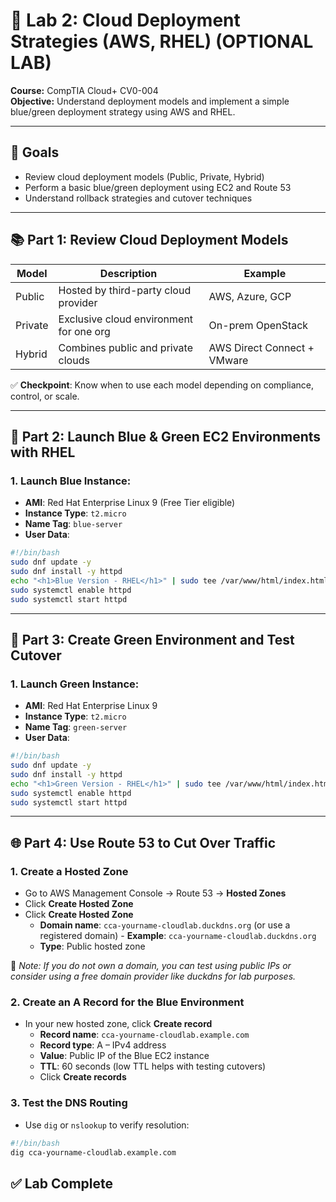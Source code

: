 # 🧪 Lab 2: Cloud Deployment Strategies (AWS, RHEL) (OPTIONAL LAB)

**Course:** CompTIA Cloud+ CV0-004  
**Objective:** Understand deployment models and implement a simple blue/green deployment strategy using AWS and RHEL.

---

## 🎯 Goals

- Review cloud deployment models (Public, Private, Hybrid)  
- Perform a basic blue/green deployment using EC2 and Route 53  
- Understand rollback strategies and cutover techniques  

---

## 📚 Part 1: Review Cloud Deployment Models

| Model   | Description                                 | Example                        |
|---------|---------------------------------------------|--------------------------------|
| Public  | Hosted by third-party cloud provider        | AWS, Azure, GCP                |
| Private | Exclusive cloud environment for one org     | On-prem OpenStack              |
| Hybrid  | Combines public and private clouds          | AWS Direct Connect + VMware    |

✅ **Checkpoint**: Know when to use each model depending on compliance, control, or scale.

---

## 🚀 Part 2: Launch Blue & Green EC2 Environments with RHEL

### 1. Launch Blue Instance:

- **AMI**: Red Hat Enterprise Linux 9 (Free Tier eligible)  
- **Instance Type**: `t2.micro`  
- **Name Tag**: `blue-server`  
- **User Data**:

```bash
#!/bin/bash
sudo dnf update -y
sudo dnf install -y httpd
echo "<h1>Blue Version - RHEL</h1>" | sudo tee /var/www/html/index.html
sudo systemctl enable httpd
sudo systemctl start httpd
```

---

## 🔁 Part 3: Create Green Environment and Test Cutover

### 1. Launch Green Instance:

- **AMI**: Red Hat Enterprise Linux 9  
- **Instance Type**: `t2.micro`  
- **Name Tag**: `green-server`  
- **User Data**:

```bash
#!/bin/bash
sudo dnf update -y
sudo dnf install -y httpd
echo "<h1>Green Version - RHEL</h1>" | sudo tee /var/www/html/index.html
sudo systemctl enable httpd
sudo systemctl start httpd
```

---

## 🌐 Part 4: Use Route 53 to Cut Over Traffic

### 1. Create a Hosted Zone

- Go to AWS Management Console → Route 53 → **Hosted Zones**
- Click **Create Hosted Zone**
- Click **Create Hosted Zone**
  - **Domain name**: `cca-yourname-cloudlab.duckdns.org` (or use a registered domain)
        - **Example**: `cca-yourname-cloudlab.duckdns.org`
  - **Type**: Public hosted zone

📌 *Note: If you do not own a domain, you can test using public IPs or consider using a free domain provider like duckdns for lab purposes.*

### 2. Create an A Record for the Blue Environment

- In your new hosted zone, click **Create record**
  - **Record name**: `cca-yourname-cloudlab.example.com`
  - **Record type**: A – IPv4 address
  - **Value**: Public IP of the Blue EC2 instance
  - **TTL**: 60 seconds (low TTL helps with testing cutovers)
  - Click **Create records**

### 3. Test the DNS Routing

- Use `dig` or `nslookup` to verify resolution:
```bash
#!/bin/bash
dig cca-yourname-cloudlab.example.com
```

## ✅ Lab Complete